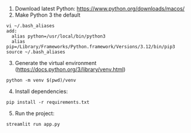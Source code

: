 1. Download latest Python: https://www.python.org/downloads/macos/
2. Make Python 3 the default
```
vi ~/.bash_aliases
add:
  alias python=/usr/local/bin/python3
  alias pip=/Library/Frameworks/Python.framework/Versions/3.12/bin/pip3
source ~/.bash_aliases
```
3. Generate the virtual environment (https://docs.python.org/3/library/venv.html) 
```
python -m venv $(pwd)/venv
```
4. Install dependencies:
```
pip install -r requirements.txt
```
5. Run the project:
```
streamlit run app.py
```